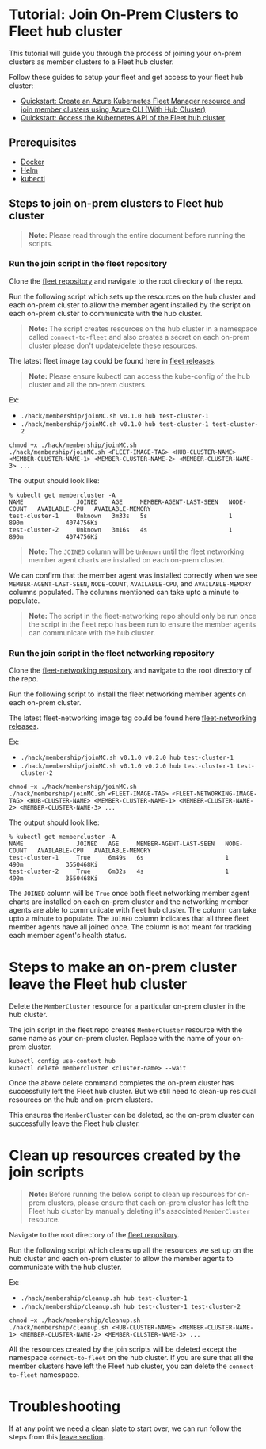 # Tutorial: Join On-Prem Clusters to Fleet hub cluster
This tutorial will guide you through the process of joining your on-prem clusters as member clusters to a Fleet hub cluster.

Follow these guides to setup your fleet and get access to your fleet hub cluster:

- [Quickstart: Create an Azure Kubernetes Fleet Manager resource and join member clusters using Azure CLI (With Hub Cluster)](https://learn.microsoft.com/en-us/azure/kubernetes-fleet/quickstart-create-fleet-and-members?tabs=with-hub-cluster)
- [Quickstart: Access the Kubernetes API of the Fleet hub cluster](https://learn.microsoft.com/en-us/azure/kubernetes-fleet/quickstart-access-fleet-kubernetes-api)

## Prerequisites

- [Docker](https://docs.docker.com/get-docker/)
- [Helm](https://github.com/helm/helm#install)
- [kubectl](https://kubernetes.io/docs/tasks/tools/install-kubectl/)

## Steps to join on-prem clusters to Fleet hub cluster

> **Note:** Please read through the entire document before running the scripts.

### Run the join script in the fleet repository

Clone the [fleet repository](https://github.com/Azure/fleet) and navigate to the root directory of the repo.

Run the following script which sets up the resources on the hub cluster and each on-prem cluster to allow
the member agent installed by the script on each on-prem cluster to communicate with the hub cluster.

> **Note:** The script creates resources on the hub cluster in a namespace called `connect-to-fleet` and also creates 
> a secret on each on-prem cluster please don't update/delete these resources.

The latest fleet image tag could be found here in [fleet releases](https://github.com/Azure/fleet/releases).

> **Note:** Please ensure kubectl can access the kube-config of the hub cluster and all the on-prem clusters.

Ex: 
- `./hack/membership/joinMC.sh v0.1.0 hub test-cluster-1`
- `./hack/membership/joinMC.sh v0.1.0 hub test-cluster-1 test-cluster-2`

```shell
chmod +x ./hack/membership/joinMC.sh
./hack/membership/joinMC.sh <FLEET-IMAGE-TAG> <HUB-CLUSTER-NAME> <MEMBER-CLUSTER-NAME-1> <MEMBER-CLUSTER-NAME-2> <MEMBER-CLUSTER-NAME-3> ...
```

The output should look like:

```
% kubeclt get membercluster -A
NAME               JOINED    AGE     MEMBER-AGENT-LAST-SEEN   NODE-COUNT   AVAILABLE-CPU   AVAILABLE-MEMORY
test-cluster-1     Unknown   3m33s   5s                       1            890m            4074756Ki
test-cluster-2     Unknown   3m16s   4s                       1            890m            4074756Ki
```

> **Note:** The `JOINED` column will be `Unknown` until the fleet networking member agent charts are installed on each on-prem cluster.

We can confirm that the member agent was installed correctly when we see `MEMBER-AGENT-LAST-SEEN`, `NODE-COUNT`, `AVAILABLE-CPU`, and `AVAILABLE-MEMORY` columns populated.
The columns mentioned can take upto a minute to populate.

> **Note:** The script in the fleet-networking repo should only be run once the script in the fleet repo has been 
> run to ensure the member agents can communicate with the hub cluster.

### Run the join script in the fleet networking repository

Clone the [fleet-networking repository](https://github.com/Azure/fleet-networking) and navigate to the root directory of the repo.

Run the following script to install the fleet networking member agents on each on-prem cluster.

The latest fleet-networking image tag could be found here [fleet-networking releases](https://github.com/Azure/fleet-networking/releases).

Ex: 
- `./hack/membership/joinMC.sh v0.1.0 v0.2.0 hub test-cluster-1`
- `./hack/membership/joinMC.sh v0.1.0 v0.2.0 hub test-cluster-1 test-cluster-2`

```shell
chmod +x ./hack/membership/joinMC.sh
./hack/membership/joinMC.sh <FLEET-IMAGE-TAG> <FLEET-NETWORKING-IMAGE-TAG> <HUB-CLUSTER-NAME> <MEMBER-CLUSTER-NAME-1> <MEMBER-CLUSTER-NAME-2> <MEMBER-CLUSTER-NAME-3> ...
```

The output should look like:

```
% kubectl get membercluster -A
NAME               JOINED   AGE     MEMBER-AGENT-LAST-SEEN   NODE-COUNT   AVAILABLE-CPU   AVAILABLE-MEMORY
test-cluster-1     True     6m49s   6s                       1            490m            3550468Ki
test-cluster-2     True     6m32s   4s                       1            490m            3550468Ki
```

The `JOINED` column will be `True` once both fleet networking member agent charts are installed on each on-prem cluster and the networking
member agents are able to communicate with fleet hub cluster.
The column can take upto a minute to populate. The `JOINED` column indicates that all three fleet member agents have all joined once.
The column is not meant for tracking each member agent's health status.

# Steps to make an on-prem cluster leave the Fleet hub cluster

Delete the `MemberCluster` resource for a particular on-prem cluster in the hub cluster.

The join script in the fleet repo creates `MemberCluster` resource with the same name as your on-prem cluster.
Replace <cluster-name> with the name of your on-prem cluster.

```
kubectl config use-context hub
kubectl delete membercluster <cluster-name> --wait
```

Once the above delete command completes the on-prem cluster has successfully left the Fleet hub cluster. 
But we still need to clean-up residual resources on the hub and on-prem clusters.

This ensures the `MemberCluster` can be deleted, so the on-prem cluster can successfully leave the Fleet hub cluster.

# Clean up resources created by the join scripts

> **Note:** Before running the below script to clean up resources for on-prem clusters, please ensure that each
> on-prem cluster has left the Fleet hub cluster by manually deleting it's associated `MemberCluster` resource.

Navigate to the root directory of the [fleet repository](https://github.com/Azure/fleet).

Run the following script which cleans up all the resources we set up on the hub cluster and each on-prem cluster 
to allow the member agents to communicate with the hub cluster.

Ex: 
- `./hack/membership/cleanup.sh hub test-cluster-1`
- `./hack/membership/cleanup.sh hub test-cluster-1 test-cluster-2`

```
chmod +x ./hack/membership/cleanup.sh
./hack/membership/cleanup.sh <HUB-CLUSTER-NAME> <MEMBER-CLUSTER-NAME-1> <MEMBER-CLUSTER-NAME-2> <MEMBER-CLUSTER-NAME-3> ...
```

All the resources created by the join scripts will be deleted except the namespace `connect-to-fleet` on the hub cluster.
If you are sure that all the member clusters have left the Fleet hub cluster, you can delete the `connect-to-fleet` namespace.

# Troubleshooting

If at any point we need a clean slate to start over, we can run follow the steps from this [leave section](#steps-to-make-an-on-prem-cluster-leave-the-fleet-hub-cluster).
